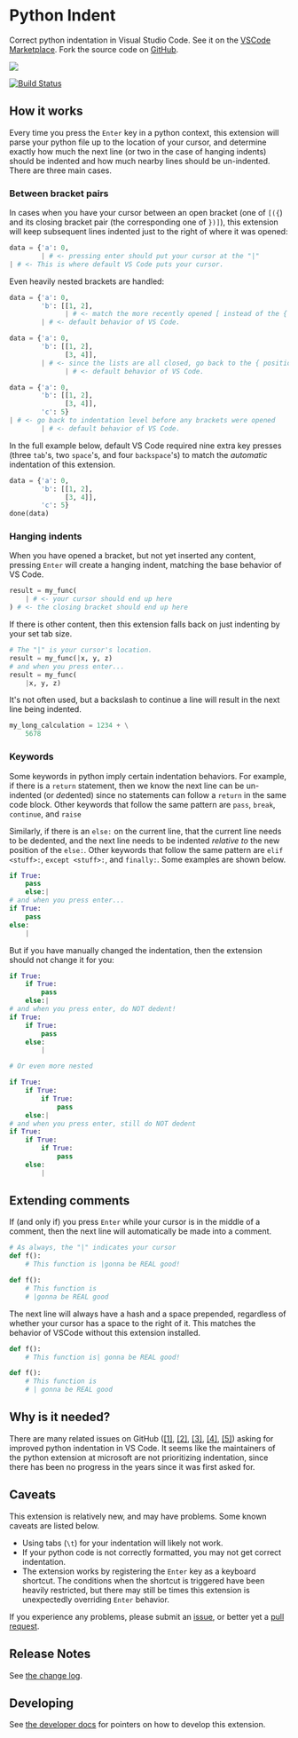 # Python Indent

Correct python indentation in Visual Studio Code. See it on the [VSCode Marketplace](https://marketplace.visualstudio.com/items?itemName=KevinRose.vsc-python-indent&ssr=true). Fork the source code on [GitHub](https://github.com/kbrose/vsc-python-indent).

![](static/demo.gif)

[![Build Status](https://dev.azure.com/kevinbrose/vsc-python-indent/_apis/build/status/vsc-python-indent-CI?branchName=master)](https://dev.azure.com/kevinbrose/vsc-python-indent/_build/latest?definitionId=1&branchName=master)

## How it works

Every time you press the `Enter` key in a python context, this extension will parse your python file up to the location of your cursor, and determine exactly how much the next line (or two in the case of hanging indents) should be indented and how much nearby lines should be un-indented. There are three main cases.

### Between bracket pairs

In cases when you have your cursor between an open bracket (one of `[({`) and its closing bracket pair (the corresponding one of `})]`), this extension will keep subsequent lines indented just to the right of where it was opened:

```python
data = {'a': 0,
        | # <- pressing enter should put your cursor at the "|"
| # <- This is where default VS Code puts your cursor.
```

Even heavily nested brackets are handled:

```python
data = {'a': 0,
        'b': [[1, 2],
              | # <- match the more recently opened [ instead of the {
        | # <- default behavior of VS Code.
```

```python
data = {'a': 0,
        'b': [[1, 2],
              [3, 4]],
        | # <- since the lists are all closed, go back to the { position
              | # <- default behavior of VS Code.
```

```python
data = {'a': 0,
        'b': [[1, 2],
              [3, 4]],
        'c': 5}
| # <- go back to indentation level before any brackets were opened
        | # <- default behavior of VS Code.
```

In the full example below, default VS Code required nine extra key presses (three `tab`'s, two `space`'s, and four `backspace`'s) to match the *automatic* indentation of this extension.

```python
data = {'a': 0,
        'b': [[1, 2],
              [3, 4]],
        'c': 5}
done(data)
```

### Hanging indents

When you have opened a bracket, but not yet inserted any content, pressing `Enter` will create a hanging indent, matching the base behavior of VS Code.

```python
result = my_func(
    | # <- your cursor should end up here
) # <- the closing bracket should end up here
```

If there is other content, then this extension falls back on just indenting by your set tab size.

```python
# The "|" is your cursor's location.
result = my_func(|x, y, z)
# and when you press enter...
result = my_func(
    |x, y, z)
```

It's not often used, but a backslash to continue a line will result in the next line being indented.

```python
my_long_calculation = 1234 + \
    5678
```

### Keywords

Some keywords in python imply certain indentation behaviors. For example, if there is a `return` statement, then we know the next line can be un-indented (or *de*dented) since no statements can follow a `return` in the same code block. Other keywords that follow the same pattern are `pass`, `break`, `continue`, and `raise`

Similarly, if there is an `else:` on the current line, that the current line needs to be dedented, and the next line needs to be indented *relative to* the new position of the `else:`. Other keywords that follow the same pattern are `elif <stuff>:`, `except <stuff>:`, and `finally:`. Some examples are shown below.

```python
if True:
    pass
    else:|
# and when you press enter...
if True:
    pass
else:
    |
```

But if you have manually changed the indentation, then the extension should not change it for you:

```python
if True:
    if True:
        pass
    else:|
# and when you press enter, do NOT dedent!
if True:
    if True:
        pass
    else:
        |

# Or even more nested

if True:
    if True:
        if True:
            pass
    else:|
# and when you press enter, still do NOT dedent
if True:
    if True:
        if True:
            pass
    else:
        |
```

## Extending comments

If (and only if) you press `Enter` while your cursor is in the middle of a comment, then the next line will automatically be made into a comment.

```python
# As always, the "|" indicates your cursor
def f():
    # This function is |gonna be REAL good!

def f():
    # This function is
    # |gonna be REAL good
```

The next line will always have a hash and a space prepended, regardless of whether your cursor has a space to the right of it. This matches the behavior of VSCode without this extension installed.


```python
def f():
    # This function is| gonna be REAL good!

def f():
    # This function is
    # | gonna be REAL good
```

## Why is it needed?

There are many related issues on GitHub ([[1]](https://github.com/Microsoft/vscode-python/issues/481), [[2]](https://github.com/Microsoft/python-language-server/issues/671), [[3]](https://github.com/Microsoft/vscode/issues/66235), [[4]](https://github.com/Microsoft/vscode-python/issues/684), [[5]](https://github.com/Microsoft/vscode-python/issues/539)) asking for improved python indentation in VS Code. It seems like the maintainers of the python extension at microsoft are not prioritizing indentation, since there has been no progress in the years since it was first asked for.

## Caveats

This extension is relatively new, and may have problems. Some known caveats are listed below.

* Using tabs (`\t`) for your indentation will likely not work.
* If your python code is not correctly formatted, you may not get correct indentation.
* The extension works by registering the `Enter` key as a keyboard shortcut. The conditions when the shortcut is triggered have been heavily restricted, but there may still be times this extension is unexpectedly overriding `Enter` behavior.

If you experience any problems, please submit an [issue](https://github.com/kbrose/vsc-python-indent/issues), or better yet a [pull request](https://github.com/kbrose/vsc-python-indent/pulls).

## Release Notes

See [the change log](/CHANGELOG.md).

## Developing

See [the developer docs](/DEVELOP.md) for pointers on how to develop this extension.
